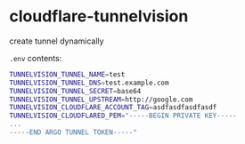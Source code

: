 # cloudflare-tunnelvision

create tunnel dynamically

`.env` contents:

```bash
TUNNELVISION_TUNNEL_NAME=test
TUNNELVISION_TUNNEL_DNS=test.example.com
TUNNELVISION_TUNNEL_SECRET=base64
TUNNELVISION_TUNNEL_UPSTREAM=http://google.com
TUNNELVISION_CLOUDFLARE_ACCOUNT_TAG=asdfasdfasdfasdf
TUNNELVISION_CLOUDFLARED_PEM="-----BEGIN PRIVATE KEY-----
...
-----END ARGO TUNNEL TOKEN-----"
```
